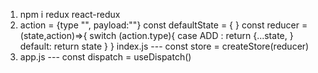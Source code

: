 1. npm i redux react-redux
2. action = {type "", payload:""}
   const defaultState = {
   }
   const reducer = (state,action)=>{
   switch (action.type){
   case ADD : return {...state, }
   default: return state
   }
   }
   index.js --- const store = createStore(reducer)
3. app.js --- const dispatch = useDispatch()
